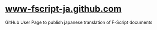www-fscript-ja.github.com
=========================

GitHub User Page to publish japanese translation of F-Script documents  